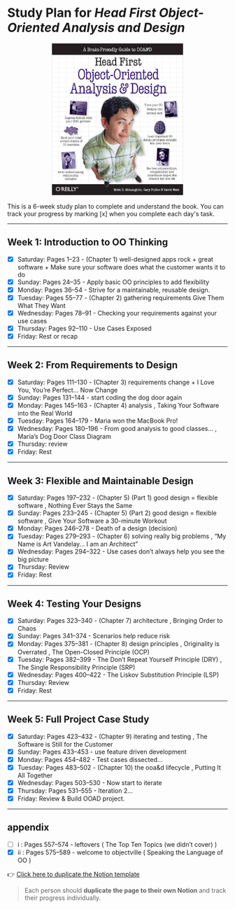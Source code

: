 # Study Plan for *Head First Object-Oriented Analysis and Design*

<p align="center"> <img src="HFOOAD.jpg" alt="HFOOAD" width="300"> </p>

This is a 6-week study plan to complete and understand the book. You can track your progress by marking [x] when you complete each day's task.

---

## Week 1: Introduction to OO Thinking

- [x] Saturday: Pages 1–23 - (Chapter 1) well-designed apps rock + great software + Make sure your software does what the customer wants it to do
- [x] Sunday: Pages 24–35 - Apply basic OO principles to add flexibility
- [x] Monday: Pages 36–54 - Strive for a maintainable, reusable design.
- [x] Tuesday: Pages 55–77 - (Chapter 2) gathering requirements Give Them What They Want
- [x] Wednesday: Pages 78–91 - Checking your requirements against your use cases
- [x] Thursday: Pages 92–110 - Use Cases Exposed 
- [x] Friday: Rest or recap

---

## Week 2: From Requirements to Design

- [x] Saturday: Pages 111–130 - (Chapter 3) requirements change + I Love You, You’re Perfect... Now Change
- [x] Sunday: Pages 131–144 - start coding the dog door again
- [x] Monday: Pages 145–163 - (Chapter 4) analysis , Taking Your Software into the Real World
- [x] Tuesday: Pages 164–179 - Maria won the MacBook Pro!
- [x] Wednesday: Pages 180–196 - From good analysis to good classes... , Maria’s Dog Door Class Diagram
- [x] Thursday: review
- [x] Friday: Rest

---

## Week 3: Flexible and Maintainable Design

- [x] Saturday: Pages 197–232 - (Chapter 5) (Part 1) good design = flexible software , Nothing Ever Stays the Same
- [x] Sunday: Pages 233–245 - (Chapter 5) (Part 2) good design = flexible software , Give Your Software a 30-minute Workout
- [x] Monday: Pages 246–278 - Death of a design (decision)
- [x] Tuesday: Pages 279–293 - (Chapter 6) solving really big problems , “My Name is Art Vandelay... I am an Architect”
- [x] Wednesday: Pages 294–322 - Use cases don’t always help you see the big picture 
- [x] Thursday: Review
- [x] Friday: Rest

---

## Week 4: Testing Your Designs

- [x] Saturday: Pages 323–340 - (Chapter 7) architecture , Bringing Order to Chaos
- [x] Sunday: Pages 341–374 - Scenarios help reduce risk
- [x] Monday: Pages 375–381 - (Chapter 8) design principles , Originality is Overrated , The Open-Closed Principle (OCP)
- [x] Tuesday: Pages 382–399 - The Don’t Repeat Yourself Principle (DRY) , The Single Responsibility Principle (SRP)
- [x] Wednesday: Pages 400–422 - The Liskov Substitution Principle (LSP)
- [x] Thursday:  Review 
- [x] Friday: Rest

---

## Week 5: Full Project Case Study

- [x] Saturday: Pages 423–432 - (Chapter 9) iterating and testing , The Software is Still for the Customer
- [x] Sunday: Pages 433–453 - use feature driven development
- [x] Monday: Pages 454–482 - Test cases dissected...
- [x] Tuesday: Pages 483–502 - (Chapter 10) the ooa&d lifecycle , Putting It All Together
- [x] Wednesday: Pages 503–530 - Now start to iterate
- [x] Thursday: Pages 531–555 - Iteration 2...
- [x] Friday: Review & Build OOAD project.

---

## appendix 
- [ ] i : Pages 557–574  - leftovers ( The Top Ten Topics (we didn’t cover) )
- [x] ii : Pages 575–589  - welcome to objectville ( Speaking the Language of OO )

👉 [Click here to duplicate the Notion template](https://flash-wall-183.notion.site/Study-Plan-for-Head-First-Object-Oriented-Analysis-and-Design-1e418ca809bf80e698d5c4f918f2f169?pvs=4)

> Each person should **duplicate the page to their own Notion** and track their progress individually.

